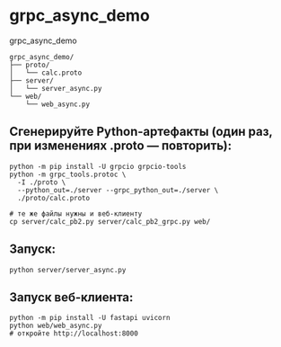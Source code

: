 # grpc_async_demo
grpc_async_demo

```commandline
grpc_async_demo/
├── proto/
│   └── calc.proto
├── server/
│   └── server_async.py
└── web/
    └── web_async.py

```
## Сгенерируйте Python-артефакты (один раз, при изменениях .proto — повторить):
```commandline
python -m pip install -U grpcio grpcio-tools
python -m grpc_tools.protoc \
  -I ./proto \
  --python_out=./server --grpc_python_out=./server \
  ./proto/calc.proto

# те же файлы нужны и веб-клиенту
cp server/calc_pb2.py server/calc_pb2_grpc.py web/

```

## Запуск:
```commandline
python server/server_async.py

```
## Запуск веб-клиента:
```commandline
python -m pip install -U fastapi uvicorn
python web/web_async.py
# откройте http://localhost:8000

```